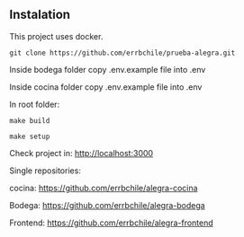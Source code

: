## Instalation

This project uses docker.

```
git clone https://github.com/errbchile/prueba-alegra.git
```

Inside bodega folder copy .env.example file into .env

Inside cocina folder copy .env.example file into .env


In root folder:
```
make build
```

```
make setup
```

Check project in: [http://localhost:3000](http://localhost:3000)






Single repositories:

cocina:
https://github.com/errbchile/alegra-cocina

Bodega:
https://github.com/errbchile/alegra-bodega

Frontend:
https://github.com/errbchile/alegra-frontend